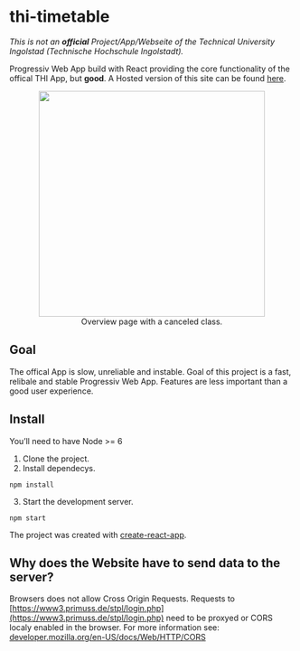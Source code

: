 # thi-timetable
*This is not an **official** Project/App/Webseite of the Technical University Ingolstad (Technische Hochschule Ingolstadt).*

Progressiv Web App build with React providing the core functionality of the offical THI App, but **good**.
A Hosted version of this site can be found [here](thi-app.frohn.cologne).

<p align="center">
  <img height="400" src="https://i.imgur.com/gDa79SQ.png"><br/>
  Overview page with a canceled class.
</p>

## Goal
The offical App is slow, unreliable and instable.
Goal of this project is a fast, relibale and stable Progressiv Web App.
Features are less important than a good user experience.

## Install
You’ll need to have Node >= 6

1. Clone the project.
2. Install dependecys.
```
npm install
```
3. Start the development server.
```
npm start
```

The project was created with [create-react-app](https://github.com/facebook/create-react-app).

## Why does the Website have to send data to the server?
Browsers does not allow Cross Origin Requests. Requests to [https://www3.primuss.de/stpl/login.php](https://www3.primuss.de/stpl/login.php) need to be proxyed or CORS localy enabled in the browser. For more information see: [developer.mozilla.org/en-US/docs/Web/HTTP/CORS](https://www3.primuss.de/stpl/login.php)
